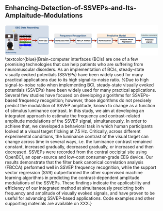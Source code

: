 ## Enhancing-Detection-of-SSVEPs-and-Its-Amplaitude-Modulations
![alt text](GF_structure.001.png)
\textcolor{blue}{Brain-computer interfaces (BCIs) are one of a few promising technologies that can help patients who are suffering from neuromuscular disorders. As an implementation of BCIs, steady-state visually evoked potentials (SSVEPs) have been widely used for many practical applications due to its high signal-to-noise ratio. %Due to high signal-to-noise ratio when implementing BCI, steady-state visually evoked potentials (SSVEPs) have been widely used for many practical applications. Several few studies have focused on developing algorithms for SSVEPs-based frequency recognition; however, those algorithms do not precisely predict the modulation of SSVEP amplitude, known to change as a function of stimulus luminance contrast. In this study, we aim at developing an integrated approach to estimate the frequency and contrast-related amplitude modulations of the SSVEP signal, simultaneously. In order to achieve that, we developed a behavioral task in which human participants looked at a visual target flicking at 7.5 Hz. Critically, across different experimental conditions, the luminance contrast of the visual target can change across time in several ways, i.e. the luminance contrast remained constant, increased gradually, decreased gradually, or increased and then decreased. SSVEPs were recorded from the central occipital site using OpenBCI, an open-source and low-cost consumer-grade EEG device. Our results demonstrate that the filter bank canonical correlation analysis (FBCCA) performed well in SSVEP frequency recognition, while the support vector regression (SVR) outperformed the other supervised machine learning algorithms in predicting the contrast-dependent amplitude modulations of the SSVEPs. These findings indicate the applicability and efficiency of our integrated method at simultaneously predicting both frequency and amplitude of visually evoked signals, and have proven to be useful for advancing SSVEP-based applications. Code examples and other supporting materials are available on XXX.}
